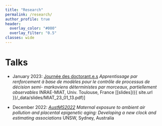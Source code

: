 ```yaml
---
title: "Research"
permalink: /research/
author_profile: true
header:
  overlay_color: "#000"
  overlay_filter: "0.5"
classes: wide
---
```


# Talks 

- January 2023: [Journée des doctorant.e.s](https://miat.inrae.fr/site/images/e/ec/Programme-seminaire-doctorants-2023.pdf) *Apprentissage par renforcement à base de modèles pour le contrôle de processus de décision semi-
markoviens déterministes par morceaux, partiellement observables* INRAE-MIAT, Univ. Toulouse, France \[[slides]({{ site.url }}/_data/slides/MIAT_23_01_13.pdf)\]

- December 2022: [*AustMS2022*](https://conference.unsw.edu.au/en/austms2022) *Maternal exposure to ambient air pollution and placental epigenetic aging: Developing a new clock and estimating associations* UNSW, Sydney, Australia